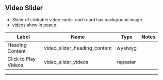 ## Video Slider
- Slider of clickable video cards. each card has background image.
- videos show in popup.

<table class="ll-fields-table">
  <thead>
    <th>Label</th>
    <th>Name</th>
    <th>Type</th>
    <th>Notes</th>
  </thead>
  <tbody>
        <tr>
          <td>Heading Content</td>
          <td>video_slider_heading_content</td>
          <td>wysiwyg</td>
          <td></td>
        </tr>
        <tr>
          <td>Click to Play Videos</td>
          <td>video_slider_videos</td>
          <td>repeater</td>
          <td></td>
        </tr>
  </tbody>
</table>

***
